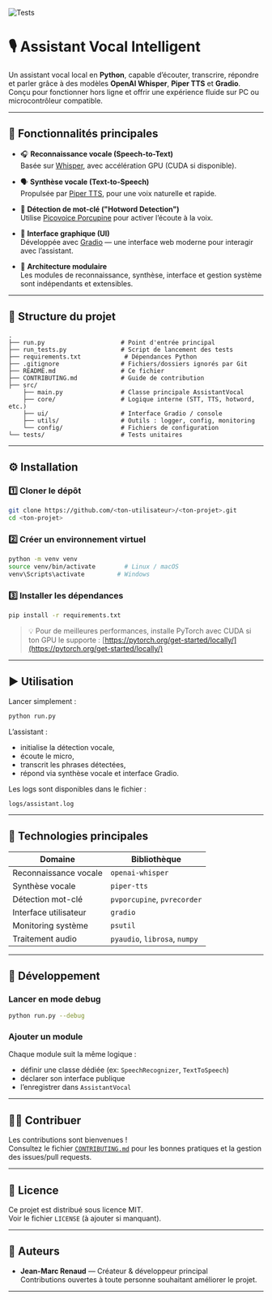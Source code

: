 ![Tests](https://github.com/jeanmarcrenaud-prog/Mario/actions/workflows/tests.yml/badge.svg)

# 🎙️ Assistant Vocal Intelligent

Un assistant vocal local en **Python**, capable d’écouter, transcrire, répondre et parler grâce à des modèles **OpenAI Whisper**, **Piper TTS** et **Gradio**.  
Conçu pour fonctionner hors ligne et offrir une expérience fluide sur PC ou microcontrôleur compatible.

---

## 🚀 Fonctionnalités principales

- 🎧 **Reconnaissance vocale (Speech-to-Text)**  
  Basée sur [Whisper](https://github.com/openai/whisper), avec accélération GPU (CUDA si disponible).

- 🗣️ **Synthèse vocale (Text-to-Speech)**  
  Propulsée par [Piper TTS](https://github.com/rhasspy/piper), pour une voix naturelle et rapide.

- 🧠 **Détection de mot-clé ("Hotword Detection")**  
  Utilise [Picovoice Porcupine](https://github.com/Picovoice/porcupine) pour activer l’écoute à la voix.

- 💬 **Interface graphique (UI)**  
  Développée avec [Gradio](https://gradio.app/) — une interface web moderne pour interagir avec l’assistant.

- 🧩 **Architecture modulaire**  
  Les modules de reconnaissance, synthèse, interface et gestion système sont indépendants et extensibles.

---

## 📁 Structure du projet

```
.
├── run.py                     # Point d'entrée principal
├── run_tests.py               # Script de lancement des tests
├── requirements.txt            # Dépendances Python
├── .gitignore                 # Fichiers/dossiers ignorés par Git
├── README.md                  # Ce fichier
├── CONTRIBUTING.md            # Guide de contribution
├── src/
    ├── main.py                # Classe principale AssistantVocal
    ├── core/                  # Logique interne (STT, TTS, hotword, etc.)
    ├── ui/                    # Interface Gradio / console
    ├── utils/                 # Outils : logger, config, monitoring
    └── config/                # Fichiers de configuration
└── tests/                     # Tests unitaires
```

---

## ⚙️ Installation

### 1️⃣ Cloner le dépôt

```bash
git clone https://github.com/<ton-utilisateur>/<ton-projet>.git
cd <ton-projet>
```

### 2️⃣ Créer un environnement virtuel

```bash
python -m venv venv
source venv/bin/activate        # Linux / macOS
venv\Scripts\activate         # Windows
```

### 3️⃣ Installer les dépendances

```bash
pip install -r requirements.txt
```

> 💡 Pour de meilleures performances, installe PyTorch avec CUDA si ton GPU le supporte :
> [https://pytorch.org/get-started/locally/](https://pytorch.org/get-started/locally/)

---

## ▶️ Utilisation

Lancer simplement :

```bash
python run.py
```

L’assistant :
- initialise la détection vocale,
- écoute le micro,
- transcrit les phrases détectées,
- répond via synthèse vocale et interface Gradio.

Les logs sont disponibles dans le fichier :
```
logs/assistant.log
```

---

## 🧰 Technologies principales

| Domaine | Bibliothèque |
|----------|---------------|
| Reconnaissance vocale | `openai-whisper` |
| Synthèse vocale | `piper-tts` |
| Détection mot-clé | `pvporcupine`, `pvrecorder` |
| Interface utilisateur | `gradio` |
| Monitoring système | `psutil` |
| Traitement audio | `pyaudio`, `librosa`, `numpy` |

---

## 🧪 Développement

### Lancer en mode debug

```bash
python run.py --debug
```

### Ajouter un module
Chaque module suit la même logique :
- définir une classe dédiée (ex: `SpeechRecognizer`, `TextToSpeech`)
- déclarer son interface publique
- l’enregistrer dans `AssistantVocal`

---

## 🧑‍💻 Contribuer

Les contributions sont bienvenues !  
Consultez le fichier [`CONTRIBUTING.md`](CONTRIBUTING.md) pour les bonnes pratiques et la gestion des issues/pull requests.

---

## 🪪 Licence

Ce projet est distribué sous licence MIT.  
Voir le fichier `LICENSE` (à ajouter si manquant).

---

## 🧩 Auteurs

- **Jean-Marc Renaud** — Créateur & développeur principal  
  Contributions ouvertes à toute personne souhaitant améliorer le projet.

---
